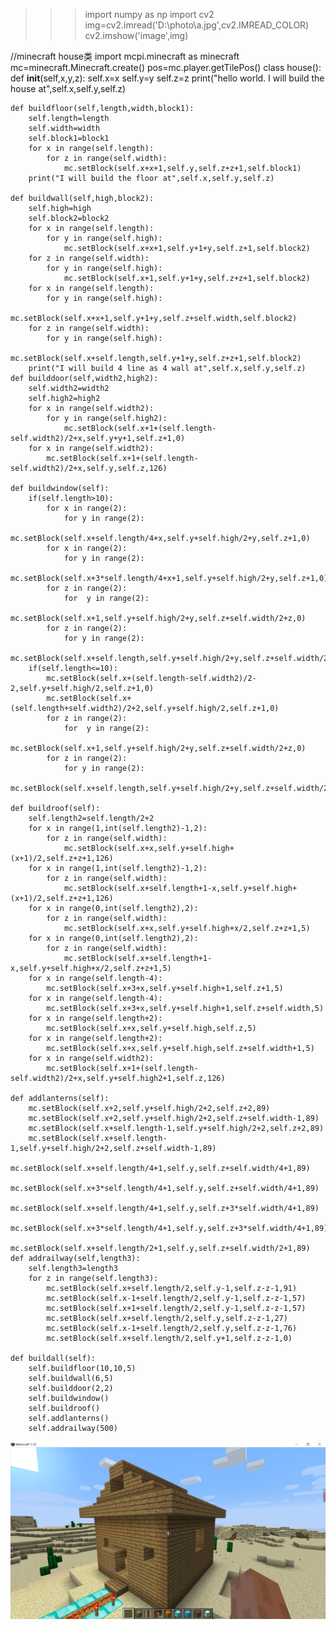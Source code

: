 >>> import numpy as np
>>> import cv2
>>> img=cv2.imread('D:\\photo\\a.jpg',cv2.IMREAD_COLOR)
>>> cv2.imshow('image',img)


//minecraft house类
import mcpi.minecraft as minecraft
mc=minecraft.Minecraft.create()
pos=mc.player.getTilePos()
class house():
    def __init__(self,x,y,z):
        self.x=x
        self.y=y
        self.z=z
        print("hello world. I will build the house at",self.x,self.y,self.z)
        
    def buildfloor(self,length,width,block1):
        self.length=length
        self.width=width
        self.block1=block1
        for x in range(self.length):
            for z in range(self.width):
                mc.setBlock(self.x+x+1,self.y,self.z+z+1,self.block1)
        print("I will build the floor at",self.x,self.y,self.z)
                
    def buildwall(self,high,block2):
        self.high=high
        self.block2=block2
        for x in range(self.length):
            for y in range(self.high):
                mc.setBlock(self.x+x+1,self.y+1+y,self.z+1,self.block2)
        for z in range(self.width):
            for y in range(self.high):
                mc.setBlock(self.x+1,self.y+1+y,self.z+z+1,self.block2)
        for x in range(self.length):
            for y in range(self.high):
                mc.setBlock(self.x+x+1,self.y+1+y,self.z+self.width,self.block2)
        for z in range(self.width):
            for y in range(self.high):
                mc.setBlock(self.x+self.length,self.y+1+y,self.z+z+1,self.block2)
        print("I will build 4 line as 4 wall at",self.x,self.y,self.z)
    def builddoor(self,width2,high2):
        self.width2=width2
        self.high2=high2
        for x in range(self.width2):
            for y in range(self.high2):
                mc.setBlock(self.x+1+(self.length-self.width2)/2+x,self.y+y+1,self.z+1,0)
        for x in range(self.width2):
            mc.setBlock(self.x+1+(self.length-self.width2)/2+x,self.y,self.z,126)
        
    def buildwindow(self):
        if(self.length>10):
            for x in range(2):
                for y in range(2):
                    mc.setBlock(self.x+self.length/4+x,self.y+self.high/2+y,self.z+1,0)
            for x in range(2):
                for y in range(2):
                    mc.setBlock(self.x+3*self.length/4+x+1,self.y+self.high/2+y,self.z+1,0)
            for z in range(2):
                for  y in range(2):
                    mc.setBlock(self.x+1,self.y+self.high/2+y,self.z+self.width/2+z,0)
            for z in range(2):
                for y in range(2):
                    mc.setBlock(self.x+self.length,self.y+self.high/2+y,self.z+self.width/2+z,0)
        if(self.length<=10):
            mc.setBlock(self.x+(self.length-self.width2)/2-2,self.y+self.high/2,self.z+1,0)
            mc.setBlock(self.x+(self.length+self.width2)/2+2,self.y+self.high/2,self.z+1,0)
            for z in range(2):
                for  y in range(2):
                    mc.setBlock(self.x+1,self.y+self.high/2+y,self.z+self.width/2+z,0)
            for z in range(2):
                for y in range(2):
                    mc.setBlock(self.x+self.length,self.y+self.high/2+y,self.z+self.width/2+z,0)

    def buildroof(self):
        self.length2=self.length/2+2
        for x in range(1,int(self.length2)-1,2):
            for z in range(self.width):
                mc.setBlock(self.x+x,self.y+self.high+(x+1)/2,self.z+z+1,126)
        for x in range(1,int(self.length2)-1,2):
            for z in range(self.width):
                mc.setBlock(self.x+self.length+1-x,self.y+self.high+(x+1)/2,self.z+z+1,126)
        for x in range(0,int(self.length2),2):
            for z in range(self.width):
                mc.setBlock(self.x+x,self.y+self.high+x/2,self.z+z+1,5)
        for x in range(0,int(self.length2),2):
            for z in range(self.width):
                mc.setBlock(self.x+self.length+1-x,self.y+self.high+x/2,self.z+z+1,5)
        for x in range(self.length-4):
            mc.setBlock(self.x+3+x,self.y+self.high+1,self.z+1,5)
        for x in range(self.length-4):
            mc.setBlock(self.x+3+x,self.y+self.high+1,self.z+self.width,5)
        for x in range(self.length+2):
            mc.setBlock(self.x+x,self.y+self.high,self.z,5)
        for x in range(self.length+2):
            mc.setBlock(self.x+x,self.y+self.high,self.z+self.width+1,5)
        for x in range(self.width2):
            mc.setBlock(self.x+1+(self.length-self.width2)/2+x,self.y+self.high2+1,self.z,126)
        
    def addlanterns(self):
        mc.setBlock(self.x+2,self.y+self.high/2+2,self.z+2,89)
        mc.setBlock(self.x+2,self.y+self.high/2+2,self.z+self.width-1,89)
        mc.setBlock(self.x+self.length-1,self.y+self.high/2+2,self.z+2,89)
        mc.setBlock(self.x+self.length-1,self.y+self.high/2+2,self.z+self.width-1,89)
        mc.setBlock(self.x+self.length/4+1,self.y,self.z+self.width/4+1,89)
        mc.setBlock(self.x+3*self.length/4+1,self.y,self.z+self.width/4+1,89)
        mc.setBlock(self.x+self.length/4+1,self.y,self.z+3*self.width/4+1,89)
        mc.setBlock(self.x+3*self.length/4+1,self.y,self.z+3*self.width/4+1,89)
        mc.setBlock(self.x+self.length/2+1,self.y,self.z+self.width/2+1,89)
    def addrailway(self,length3):
        self.length3=length3
        for z in range(self.length3):
            mc.setBlock(self.x+self.length/2,self.y-1,self.z-z-1,91)
            mc.setBlock(self.x-1+self.length/2,self.y-1,self.z-z-1,57)
            mc.setBlock(self.x+1+self.length/2,self.y-1,self.z-z-1,57)
            mc.setBlock(self.x+self.length/2,self.y,self.z-z-1,27)
            mc.setBlock(self.x-1+self.length/2,self.y,self.z-z-1,76)
            mc.setBlock(self.x+self.length/2,self.y+1,self.z-z-1,0)
            
    def buildall(self):
        self.buildfloor(10,10,5)
        self.buildwall(6,5)
        self.builddoor(2,2)
        self.buildwindow()
        self.buildroof()
        self.addlanterns()
        self.addrailway(500)

![mc.photo](https://github.com/ophwsjtu18/ohw20f/blob/139bea3e631bf83a70777c2a593fef717f02dca3/dml/mc_20201026213012.png)




        
        



